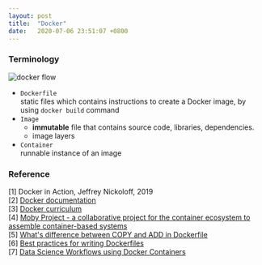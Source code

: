 ```yaml
---
layout: post
title:  "Docker"
date:   2020-07-06 23:51:07 +0800
---
```


### Terminology

![docker flow](https://jfrog--c.eu12.content.force.com/servlet/servlet.ImageServer?id=0151r000006uDeS&oid=00D20000000M3v0&lastMod=1584629589000)

- `Dockerfile` <br>
    static files which contains instructions to create a Docker image, by using `docker build` command
- `Image` <br>
  - <b> immutable</b> file that contains source code, libraries, dependencies.
  - image layers
- `Container`<br>
    runnable instance of an image

### Reference

[1] Docker in Action, Jeffrey Nickoloff, 2019 <br>
[2] [Docker documentation](https://docs.docker.com/) <br>
[3] [Docker curriculum](https://github.com/prakhar1989/docker-curriculum) <br>
[4] [Moby Project - a collaborative project for the container ecosystem to assemble container-based systems](https://github.com/moby/moby/blob/master/image/spec/v1.md) <br>
[5] [What's difference between COPY and ADD in Dockerfile](https://stackoverflow.com/questions/24958140/what-is-the-difference-between-the-copy-and-add-commands-in-a-dockerfile) <br>
[6] [Best practices for writing Dockerfiles](https://docs.docker.com/develop/develop-images/dockerfile_best-practices/) <br>
[7] [Data Science Workflows using Docker Containers](https://www.youtube.com/watch?time_continue=32&v=oO8n3y23b6M&feature=emb_logo) <br>
